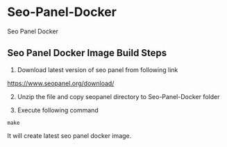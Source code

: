 # Seo-Panel-Docker
Seo Panel Docker


## Seo Panel Docker Image Build Steps

1) Download latest version of seo panel from following link

https://www.seopanel.org/download/

2) Unzip the file and copy seopanel directory to Seo-Panel-Docker folder

3)  Execute following command

`make`

It will create latest seo panel docker image.
